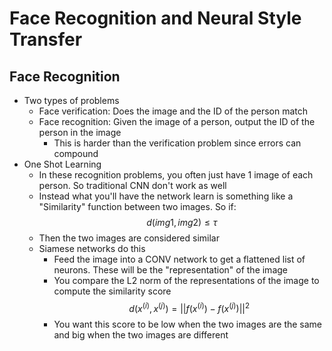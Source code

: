# Face Recognition and Neural Style Transfer

## Face Recognition
* Two types of problems
  * Face verification: Does the image and the ID of the person match
  * Face recognition: Given the image of a person, output the ID of the person in the image
    * This is harder than the verification problem since errors can compound
* One Shot Learning
  * In these recognition problems, you often just have 1 image of each person. So traditional CNN don't work as well
  * Instead what you'll have the network learn is something like a "Similarity" function between two images. So if:
  $$
  d(img1, img2) \leq \tau
  $$
  * Then the two images are considered similar
  * Siamese networks do this
    * Feed the image into a CONV network to get a flattened list of neurons. These will be the "representation" of the image
    * You compare the L2 norm of the representations of the image to compute the similarity score
    $$
    d(x^{(i)}, x^{(j)}) = ||f(x^{(i)}) - f(x^{(j)})||^2
    $$
    * You want this score to be low when the two images are the same and big when the two images are different